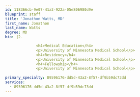```yaml
---
id: 118366cb-9e07-41a3-922a-05e806980d9e
blueprint: staff
title: 'Jonathon Watts, MD'
first_name: Jonathon
last_name: Watts
degree: MD
bio: |2-

              <h4>Medical Education</h4>
              <p>University of Minnesota Medical School</p>
              <h4>Residency</h4>
              <p>University of Minnesota Medical School</p>
              <h4>Fellowship</h4>
              <p>University of Minnesota Medical School</p>
          
primary_specialty: 89596176-dd5d-43a2-8f57-df9b59dc73dd
services:
  - 89596176-dd5d-43a2-8f57-df9b59dc73dd
---
```

